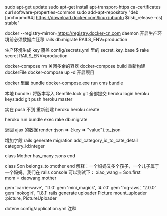 sudo apt-get update
sudo apt-get install apt-transport-https ca-certificates curl software-properties-common 
sudo add-apt-repository "deb [arch=amd64] https://download.docker.com/linux/ubuntu $(lsb_release -cs) stable"  

docker --registry-mirror=https://registry.docker-cn.com daemon
开启生产环境前必须数据库迁移
rails db:migrate RAILS_ENV=production

生产环境生成 key 覆盖 config/secrets.yml 里的 secret_key_base
$ rake secret RAILS_ENV=production

docker-compose rm 关闭多余的容器
docker-compose build 重新构建 dockerFile
docker-compose up -d 开启项目

docker 里面 bundle
docker-compose.exe run cms bundle

本地 bundle i 将版本写入 Gemfile.lock
git 全部提交
heroku login
heroku keys:add
git push heroku master

实在 push 不到 重新创建 heroku
heroku create

heroku run bundle exec rake db:migrate

返回 ajax 的数据
render :json => {:key => "value"}.to_json

增加字段
rails generate migration add_category_id_to_cate_detail category_id:integer

class Mother
has_many :sons
end

class Son
belongs_to :mother
end
解释：一个妈妈又多个孩子，一个儿子属于一个妈妈。我们在 rails console 可以测试下：
xiao_wang = Son.first  
mom = xiaowang.mother

gem 'carrierwave',             '1.1.0'
gem 'mini_magick',             '4.7.0'
gem 'fog-aws',                 '2.0.0'
gem 'nokogiri',                '1.8.1'
rails generate uploader Picture
mount_uploader :picture, PictureUploader

dotenv config/application.yml 注释